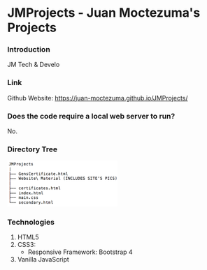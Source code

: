 # JMProjects - Juan Moctezuma's Projects

### Introduction
JM Tech & Develo

### Link
Github Website: https://juan-moctezuma.github.io/JMProjects/

### Does the code require a local web server to run?
No.

### Directory Tree
<img src="Image/JMProjects.png" width="50%">

### Technologies
1. HTML5
2. CSS3:
   * Responsive Framework: Bootstrap 4
3. Vanilla JavaScript
